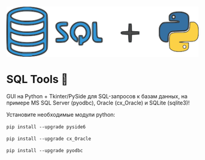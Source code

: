 ![logo](sql_python.png)  

# SQL Tools 🚀

GUI на Python + Tkinter/PySide для SQL-запросов к базам данных, на примере MS SQL Server (pyodbc), Oracle (cx_Oracle) и SQLite (sqlite3)!

Установите необходимые модули python:

`pip install --upgrade pyside6`

`pip install --upgrade cx_Oracle`

`pip install --upgrade pyodbc`
